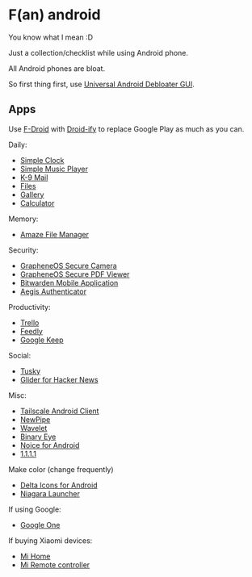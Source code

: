 # F(an) android

You know what I mean :D

Just a collection/checklist while using Android phone.

All Android phones are bloat.

So first thing first, use [Universal Android Debloater GUI](https://github.com/0x192/universal-android-debloater).

## Apps

Use [F-Droid](https://f-droid.org/en/) with [Droid-ify](https://github.com/Droid-ify/client) to replace Google Play as much as you can.

Daily:

- [Simple Clock](https://github.com/SimpleMobileTools/Simple-Clock)
- [Simple Music Player](https://github.com/SimpleMobileTools/Simple-Music-Player)
- [K-9 Mail](https://github.com/thundernest/k-9)
- [Files](https://play.google.com/store/apps/details?id=com.google.android.apps.nbu.files)
- [Gallery](https://play.google.com/store/apps/details?id=com.google.android.apps.photosgo)
- [Calculator](https://play.google.com/store/apps/details?id=com.google.android.calculator)

Memory:

- [Amaze File Manager](https://github.com/TeamAmaze/AmazeFileManager)

Security:

- [GrapheneOS Secure Camera](https://github.com/GrapheneOS/Camera)
- [GrapheneOS Secure PDF Viewer](https://github.com/GrapheneOS/PdfViewer)
- [Bitwarden Mobile Application](https://github.com/bitwarden/mobile)
- [Aegis Authenticator](https://github.com/beemdevelopment/Aegis)

Productivity:

- [Trello](https://play.google.com/store/apps/details?id=com.trello)
- [Feedly](https://play.google.com/store/apps/details?id=com.devhd.feedly)
- [Google Keep](https://play.google.com/store/apps/details?id=com.google.android.keep)

Social:

- [Tusky](https://github.com/tuskyapp/Tusky)
- [Glider for Hacker News](https://github.com/Mosc/Glider)

Misc:

- [Tailscale Android Client](https://github.com/tailscale/tailscale-android)
- [NewPipe](https://github.com/TeamNewPipe/NewPipe/)
- [Wavelet](https://play.google.com/store/apps/details?id=com.pittvandewitt.wavelet)
- [Binary Eye](https://github.com/markusfisch/BinaryEye)
- [Noice for Android](https://github.com/trynoice/android-app)
- [1.1.1.1](https://play.google.com/store/apps/details?id=com.cloudflare.onedotonedotonedotone)

Make color (change frequently)

- [Delta Icons for Android](https://github.com/Delta-Icons/android)
- [Niagara Launcher](https://play.google.com/store/apps/details?id=bitpit.launcher)

If using Google:

- [Google One](https://play.google.com/store/apps/details?id=com.google.android.apps.subscriptions.red)

If buying Xiaomi devices:

- [Mi Home](https://play.google.com/store/apps/details?id=com.xiaomi.smarthome)
- [Mi Remote controller](https://play.google.com/store/apps/details?id=com.duokan.phone.remotecontroller)
